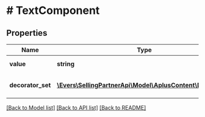 # # TextComponent

## Properties

Name | Type | Description | Notes
------------ | ------------- | ------------- | -------------
**value** | **string** | The actual plain text. |
**decorator_set** | [**\Evers\SellingPartnerApi\Model\AplusContent\Decorator[]**](Decorator.md) | A set of content decorators. | [optional]

[[Back to Model list]](../../README.md#models) [[Back to API list]](../../README.md#endpoints) [[Back to README]](../../README.md)
